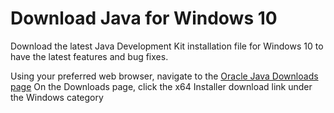 # Download Java for Windows 10

Download the latest Java Development Kit installation file for Windows 10 to have the latest features and bug fixes.

Using your preferred web browser, navigate to the [Oracle Java Downloads page](https://www.oracle.com/java/technologies/downloads/#jdk17-windows)
On the Downloads page, click the x64 Installer download link under the Windows category
